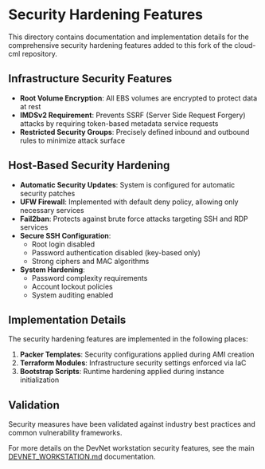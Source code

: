 # Security Hardening Features

This directory contains documentation and implementation details for the comprehensive security hardening features added to this fork of the cloud-cml repository.

## Infrastructure Security Features

- **Root Volume Encryption**: All EBS volumes are encrypted to protect data at rest
- **IMDSv2 Requirement**: Prevents SSRF (Server Side Request Forgery) attacks by requiring token-based metadata service requests
- **Restricted Security Groups**: Precisely defined inbound and outbound rules to minimize attack surface

## Host-Based Security Hardening

- **Automatic Security Updates**: System is configured for automatic security patches
- **UFW Firewall**: Implemented with default deny policy, allowing only necessary services
- **Fail2ban**: Protects against brute force attacks targeting SSH and RDP services
- **Secure SSH Configuration**:
  - Root login disabled
  - Password authentication disabled (key-based only)
  - Strong ciphers and MAC algorithms
- **System Hardening**:
  - Password complexity requirements
  - Account lockout policies
  - System auditing enabled

## Implementation Details

The security hardening features are implemented in the following places:

1. **Packer Templates**: Security configurations applied during AMI creation
2. **Terraform Modules**: Infrastructure security settings enforced via IaC
3. **Bootstrap Scripts**: Runtime hardening applied during instance initialization

## Validation

Security measures have been validated against industry best practices and common vulnerability frameworks.

For more details on the DevNet workstation security features, see the main [DEVNET_WORKSTATION.md](../../DEVNET_WORKSTATION.md) documentation.